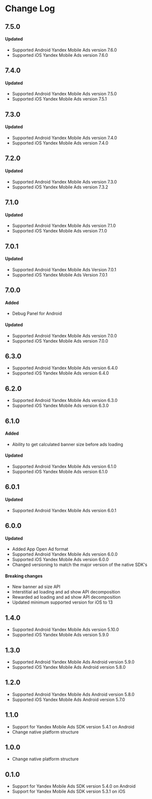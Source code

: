 # Change Log

## 7.5.0

#### Updated

* Supported Android Yandex Mobile Ads version 7.6.0
* Supported iOS Yandex Mobile Ads version 7.6.0

## 7.4.0

#### Updated

* Supported Android Yandex Mobile Ads version 7.5.0
* Supported iOS Yandex Mobile Ads version 7.5.1

## 7.3.0

#### Updated

* Supported Android Yandex Mobile Ads version 7.4.0
* Supported iOS Yandex Mobile Ads version 7.4.0

## 7.2.0

#### Updated

* Supported Android Yandex Mobile Ads version 7.3.0
* Supported iOS Yandex Mobile Ads version 7.3.2

## 7.1.0

#### Updated

* Supported Android Yandex Mobile Ads version 7.1.0
* Supported iOS Yandex Mobile Ads version 7.1.0

## 7.0.1

#### Updated

* Supported Android Yandex Mobile Ads Version 7.0.1
* Supported iOS Yandex Mobile Ads Version 7.0.1

## 7.0.0

#### Added

* Debug Panel for Android

#### Updated

* Supported Android Yandex Mobile Ads version 7.0.0
* Supported iOS Yandex Mobile Ads version 7.0.0

## 6.3.0

* Supported Android Yandex Mobile Ads version 6.4.0
* Supported iOS Yandex Mobile Ads version 6.4.0

## 6.2.0

* Supported Android Yandex Mobile Ads version 6.3.0
* Supported iOS Yandex Mobile Ads version 6.3.0

## 6.1.0

#### Added

* Ability to get calculated banner size before ads loading

#### Updated

* Supported Android Yandex Mobile Ads version 6.1.0
* Supported iOS Yandex Mobile Ads version 6.1.0

## 6.0.1

#### Updated
* Supported Android Yandex Mobile Ads version 6.0.1

## 6.0.0

#### Updated

* Added App Open Ad format
* Supported Android Yandex Mobile Ads version 6.0.0
* Supported iOS Yandex Mobile Ads version 6.0.0
* Changed versioning to match the major version of the native SDK's

#### Breaking changes

* New banner ad size API
* Interstitial ad loading and ad show API decomposition
* Rewarded ad loading and ad show API decomposition
* Updated minimum supported version for iOS to 13

## 1.4.0

* Supported Android Yandex Mobile Ads version 5.10.0
* Supported iOS Yandex Mobile Ads version 5.9.0

## 1.3.0

* Supported Android Yandex Mobile Ads Android version 5.9.0
* Supported iOS Yandex Mobile Ads Android version 5.8.0

## 1.2.0

* Supported Android Yandex Mobile Ads Android version 5.8.0
* Supported iOS Yandex Mobile Ads Android version 5.7.0

## 1.1.0

* Support for Yandex Mobile Ads SDK version 5.4.1 on Android
* Change native platform structure

## 1.0.0

* Change native platform structure

## 0.1.0

* Support for Yandex Mobile Ads SDK version 5.4.0 on Android
* Support for Yandex Mobile Ads SDK version 5.3.1 on iOS
